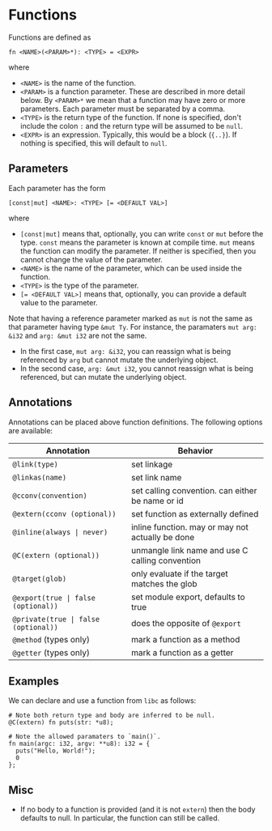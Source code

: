 # Functions

Functions are defined as
```
fn <NAME>(<PARAM>*): <TYPE> = <EXPR>
```
where
- `<NAME>` is the name of the function.
- `<PARAM>` is a function parameter. These are described in more detail below. By `<PARAM>*` we mean that a function may have zero or more parameters. Each parameter must be separated by a comma.
- `<TYPE>` is the return type of the function. If none is specified, don't include the colon `:` and the return type will be assumed to be `null`.
- `<EXPR>` is an expression. Typically, this would be a block (`{..}`). If nothing is specified, this will default to `null`.

## Parameters 

Each parameter has the form 
```
[const|mut] <NAME>: <TYPE> [= <DEFAULT VAL>]
```
where 
- `[const|mut]` means that, optionally, you can write `const` or `mut` before the type. `const` means the parameter is known at compile time. `mut` means the function can modify the parameter. If neither is specified, then you cannot change the value of the parameter.
- `<NAME>` is the name of the parameter, which can be used inside the function.
- `<TYPE>` is the type of the parameter.
- `[= <DEFAULT VAL>]` means that, optionally, you can provide a default value to the parameter. 

Note that having a reference parameter marked as `mut` is not the same as that parameter having type `&mut Ty`. For instance, the paramaters `mut arg: &i32` and `arg: &mut i32` are not the same.
- In the first case, `mut arg: &i32`, you can reassign what is being referenced by `arg` but cannot mutate the underlying object.
- In the second case, `arg: &mut i32`, you cannot reassign what is being referenced, but can mutate the underlying object.

## Annotations

Annotations can be placed above function definitions. The following options are available:

| Annotation                          | Behavior                                         |
| ----------------------------------- | ------------------------------------------------ |
| `@link(type)`                       | set linkage                                      |
| `@linkas(name)`                     | set link name                                    |
| `@cconv(convention)`                | set calling convention. can either be name or id |
| `@extern(cconv (optional))`         | set function as externally defined               |
| <code>@inline(always &#x7c; never)</code>          | inline function. may or may not actually be done |
| `@C(extern (optional))`             | unmangle link name and use C calling convention  |
| `@target(glob)`                     | only evaluate if the target matches the glob     |
| <code>@export(true &#x7c; false (optional))</code> | set module export, defaults to true              |
| <code>@private(true &#x7c; false (optional))</code> | does the opposite of `@export`                   |
| `@method` (types only)              | mark a function as a method                      |
| `@getter` (types only)              | mark a function as a getter                      |

## Examples

We can declare and use a function from `libc` as follows:
```
# Note both return type and body are inferred to be null.
@C(extern) fn puts(str: *u8); 

# Note the allowed paramaters to `main()`.
fn main(argc: i32, argv: **u8): i32 = {
  puts("Hello, World!");
  0
};
```

## Misc

- If no body to a function is provided (and it is not `extern`) then the body defaults to null. In particular, the function can still be called.

